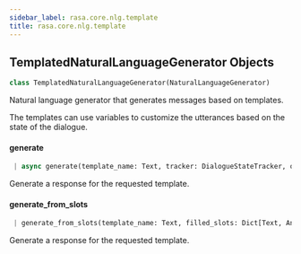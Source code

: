```yaml
---
sidebar_label: rasa.core.nlg.template
title: rasa.core.nlg.template
---
```


## TemplatedNaturalLanguageGenerator Objects

```python
class TemplatedNaturalLanguageGenerator(NaturalLanguageGenerator)
```

Natural language generator that generates messages based on templates.

The templates can use variables to customize the utterances based on the
state of the dialogue.

#### generate

```python
 | async generate(template_name: Text, tracker: DialogueStateTracker, output_channel: Text, **kwargs: Any, ,) -> Optional[Dict[Text, Any]]
```

Generate a response for the requested template.

#### generate\_from\_slots

```python
 | generate_from_slots(template_name: Text, filled_slots: Dict[Text, Any], output_channel: Text, **kwargs: Any, ,) -> Optional[Dict[Text, Any]]
```

Generate a response for the requested template.


